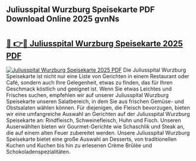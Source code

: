 ## Juliusspital Wurzburg Speisekarte PDF Download Online 2025 gvnNs

# <h2><a href="http://gc84yug.nevu.top/?p=Juliusspital+Wurzburg+Speisekarte">🔗 👉🔴 Juliusspital Wurzburg Speisekarte 2025 PDF</a></h2>

[![Juliusspital Wurzburg Speisekarte 2025 PDF](https://i.imgur.com/dBaPXMq.png)](http://gc84yug.nevu.top/?p=Juliusspital+Wurzburg+Speisekarte)
Die Juliusspital Wurzburg Speisekarte ist nicht nur eine Liste von Gerichten in einem Restaurant oder Café, sondern auch Ihre Gelegenheit, etwas zu finden, das für Ihren Geschmack köstlich und geeignet ist. Wenn Sie etwas Leichtes und Frisches suchen, empfehlen wir auf unserer Juliusspital Wurzburg Speisekarte unseren Salatbereich, in dem Sie aus frischen Gemüse- und Obstsalaten wählen können. Für diejenigen, die Fleisch bevorzugen, bieten wir eine umfangreiche Auswahl an Gerichten auf der Juliusspital Wurzburg Speisekarte an: Rindfleisch, Schweinefleisch, Huhn und Fisch. Unseren Auserwählten bieten wir Gourmet-Gerichte wie Schaschlik und Steak an, die auf einem alten Feuer zubereitet werden. Unsere Juliusspital Wurzburg Speisekarte bietet eine große Auswahl an Desserts, von traditionellen Kuchen und Kuchen bis hin zu erlesenen Crème Brûlée und Schokoladenspezialitäten.

